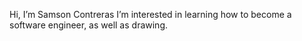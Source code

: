 Hi, I’m Samson Contreras
I’m interested in learning how to become a software engineer, as well as drawing.
